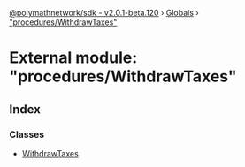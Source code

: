[@polymathnetwork/sdk - v2.0.1-beta.120](../README.md) › [Globals](../globals.md) › ["procedures/WithdrawTaxes"](_procedures_withdrawtaxes_.md)

# External module: "procedures/WithdrawTaxes"

## Index

### Classes

- [WithdrawTaxes](../classes/_procedures_withdrawtaxes_.withdrawtaxes.md)
